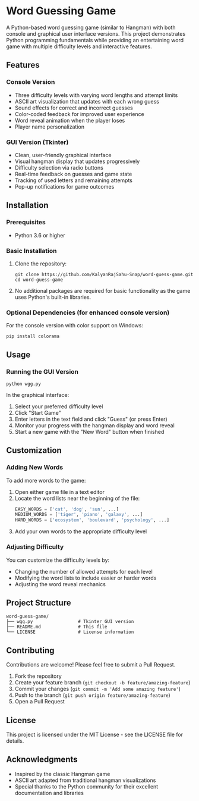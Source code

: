 # Word Guessing Game

A Python-based word guessing game (similar to Hangman) with both console and graphical user interface versions. This project demonstrates Python programming fundamentals while providing an entertaining word game with multiple difficulty levels and interactive features.

## Features

### Console Version
- Three difficulty levels with varying word lengths and attempt limits
- ASCII art visualization that updates with each wrong guess
- Sound effects for correct and incorrect guesses
- Color-coded feedback for improved user experience
- Word reveal animation when the player loses
- Player name personalization

### GUI Version (Tkinter)
- Clean, user-friendly graphical interface
- Visual hangman display that updates progressively
- Difficulty selection via radio buttons
- Real-time feedback on guesses and game state
- Tracking of used letters and remaining attempts
- Pop-up notifications for game outcomes

## Installation

### Prerequisites
- Python 3.6 or higher

### Basic Installation
1. Clone the repository:
   ```
   git clone https://github.com/KalyanRajSahu-Snap/word-guess-game.git
   cd word-guess-game
   ```

2. No additional packages are required for basic functionality as the game uses Python's built-in libraries.

### Optional Dependencies (for enhanced console version)
For the console version with color support on Windows:
```
pip install colorama
```

## Usage

### Running the GUI Version
```
python wgg.py
```

In the graphical interface:
1. Select your preferred difficulty level
2. Click "Start Game"
3. Enter letters in the text field and click "Guess" (or press Enter)
4. Monitor your progress with the hangman display and word reveal
5. Start a new game with the "New Word" button when finished

## Customization

### Adding New Words
To add more words to the game:

1. Open either game file in a text editor
2. Locate the word lists near the beginning of the file:
   ```python
   EASY_WORDS = ['cat', 'dog', 'sun', ...]
   MEDIUM_WORDS = ['tiger', 'piano', 'galaxy', ...]
   HARD_WORDS = ['ecosystem', 'boulevard', 'psychology', ...]
   ```
3. Add your own words to the appropriate difficulty level

### Adjusting Difficulty
You can customize the difficulty levels by:
- Changing the number of allowed attempts for each level
- Modifying the word lists to include easier or harder words
- Adjusting the word reveal mechanics

## Project Structure

```
word-guess-game/
├── wgg.py                 # Tkinter GUI version
├── README.md              # This file
└── LICENSE                # License information
```

## Contributing

Contributions are welcome! Please feel free to submit a Pull Request.

1. Fork the repository
2. Create your feature branch (`git checkout -b feature/amazing-feature`)
3. Commit your changes (`git commit -m 'Add some amazing feature'`)
4. Push to the branch (`git push origin feature/amazing-feature`)
5. Open a Pull Request

## License

This project is licensed under the MIT License - see the LICENSE file for details.

## Acknowledgments

- Inspired by the classic Hangman game
- ASCII art adapted from traditional hangman visualizations
- Special thanks to the Python community for their excellent documentation and libraries
